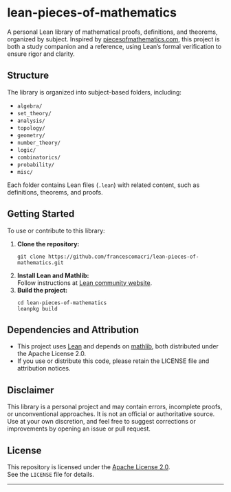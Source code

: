 # lean-pieces-of-mathematics

A personal Lean library of mathematical proofs, definitions, and theorems, organized by subject. Inspired by [piecesofmathematics.com](https://www.piecesofmathematics.com), this project is both a study companion and a reference, using Lean’s formal verification to ensure rigor and clarity.

## Structure

The library is organized into subject-based folders, including:

- `algebra/`
- `set_theory/`
- `analysis/`
- `topology/`
- `geometry/`
- `number_theory/`
- `logic/`
- `combinatorics/`
- `probability/`
- `misc/`

Each folder contains Lean files (`.lean`) with related content, such as definitions, theorems, and proofs.

## Getting Started

To use or contribute to this library:

1. **Clone the repository:**
   ```
   git clone https://github.com/francescomacri/lean-pieces-of-mathematics.git
   ```
2. **Install Lean and Mathlib:**  
   Follow instructions at [Lean community website](https://leanprover-community.github.io/get_started.html).
3. **Build the project:**
   ```
   cd lean-pieces-of-mathematics
   leanpkg build
   ```

## Dependencies and Attribution

- This project uses [Lean](https://leanprover-community.github.io/) and depends on [mathlib](https://github.com/leanprover-community/mathlib), both distributed under the Apache License 2.0.
- If you use or distribute this code, please retain the LICENSE file and attribution notices.

## Disclaimer

This library is a personal project and may contain errors, incomplete proofs, or unconventional approaches. It is not an official or authoritative source. Use at your own discretion, and feel free to suggest corrections or improvements by opening an issue or pull request.

## License

This repository is licensed under the [Apache License 2.0](LICENSE).  
See the `LICENSE` file for details.

---
